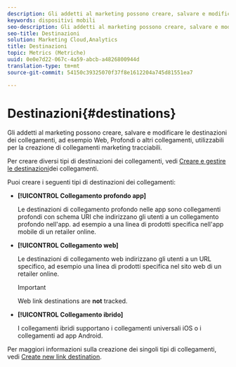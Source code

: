 ```yaml
---
description: Gli addetti al marketing possono creare, salvare e modificare le destinazioni dei collegamenti, ad esempio web, profondi o di altro tipo, utilizzabili per la creazione di collegamenti marketing tracciabili.
keywords: dispositivi mobili
seo-description: Gli addetti al marketing possono creare, salvare e modificare le destinazioni dei collegamenti, ad esempio web, profondi o di altro tipo, utilizzabili per la creazione di collegamenti marketing tracciabili.
seo-title: Destinazioni
solution: Marketing Cloud,Analytics
title: Destinazioni
topic: Metrics (Metriche)
uuid: 0e0e7d22-067c-4a59-abcb-a4826800944d
translation-type: tm+mt
source-git-commit: 54150c39325070f37f8e1612204a745d81551ea7

---
```



# Destinazioni{#destinations}

Gli addetti al marketing possono creare, salvare e modificare le destinazioni dei collegamenti, ad esempio Web, Profondi o altri collegamenti, utilizzabili per la creazione di collegamenti marketing tracciabili.

Per creare diversi tipi di destinazioni dei collegamenti, vedi [Creare e gestire le destinazioni](/help/using/acquisition-main/c-manage-link-destinations/c-manage-link-destinations.md)dei collegamenti.

Puoi creare i seguenti tipi di destinazioni dei collegamenti:

* **[!UICONTROL Collegamento profondo app]**

   Le destinazioni di collegamento profondo nelle app sono collegamenti profondi con schema URI che indirizzano gli utenti a un collegamento profondo nell'app. ad esempio a una linea di prodotti specifica nell'app mobile di un retailer online.

* **[!UICONTROL Collegamento web]**

   Le destinazioni di collegamento web indirizzano gli utenti a un URL specifico, ad esempio una linea di prodotti specifica nel sito web di un retailer online.

   >[!IMPORTANT]
   >
   >Web link destinations are **not** tracked.

* **[!UICONTROL Collegamento ibrido]**

   I collegamenti ibridi supportano i collegamenti universali iOS o i collegamenti ad app Android.

Per maggiori informazioni sulla creazione dei singoli tipi di collegamenti, vedi [Create new link destination](/help/using/acquisition-main/c-manage-link-destinations/t-create-new-app-deep-link-destination.md).
